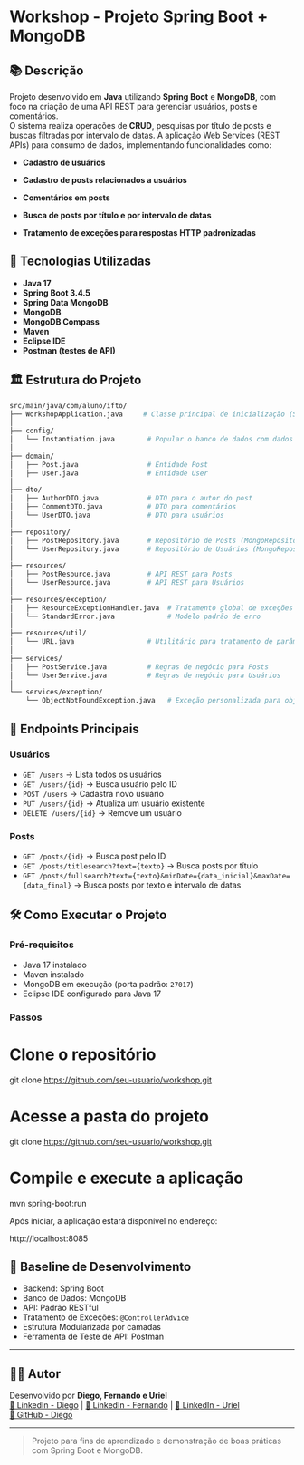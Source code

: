 
# Workshop - Projeto Spring Boot + MongoDB


## 📚 Descrição

Projeto desenvolvido em **Java** utilizando **Spring Boot** e **MongoDB**, com foco na criação de uma API REST para gerenciar usuários, posts e comentários.  
O sistema realiza operações de **CRUD**, pesquisas por título de posts e buscas filtradas por intervalo de datas.
A aplicação Web Services (REST APIs) para consumo de dados, implementando funcionalidades como:

- **Cadastro de usuários**

- **Cadastro de posts relacionados a usuários**

- **Comentários em posts**

- **Busca de posts por título e por intervalo de datas**

- **Tratamento de exceções para respostas HTTP padronizadas**


## 🚀 Tecnologias Utilizadas
- **Java 17**
- **Spring Boot 3.4.5**
- **Spring Data MongoDB**
- **MongoDB**
- **MongoDB Compass**
- **Maven**
- **Eclipse IDE**
- **Postman (testes de API)**

## 🏛️ Estrutura do Projeto
```bash
src/main/java/com/aluno/ifto/
├── WorkshopApplication.java     # Classe principal de inicialização (Spring Boot Application)
│
├── config/
│   └── Instantiation.java        # Popular o banco de dados com dados iniciais
│
├── domain/
│   ├── Post.java                 # Entidade Post
│   ├── User.java                 # Entidade User
│
├── dto/
│   ├── AuthorDTO.java            # DTO para o autor do post
│   ├── CommentDTO.java           # DTO para comentários
│   └── UserDTO.java              # DTO para usuários
│
├── repository/
│   ├── PostRepository.java       # Repositório de Posts (MongoRepository)
│   └── UserRepository.java       # Repositório de Usuários (MongoRepository)
│
├── resources/
│   ├── PostResource.java         # API REST para Posts
│   └── UserResource.java         # API REST para Usuários
│
├── resources/exception/
│   ├── ResourceExceptionHandler.java  # Tratamento global de exceções
│   └── StandardError.java             # Modelo padrão de erro
│
├── resources/util/
│   └── URL.java                  # Utilitário para tratamento de parâmetros de URL
│
├── services/
│   ├── PostService.java          # Regras de negócio para Posts
│   └── UserService.java          # Regras de negócio para Usuários
│
└── services/exception/
    └── ObjectNotFoundException.java   # Exceção personalizada para objetos não encontrados

```
## 🔗 Endpoints Principais
### Usuários
- `GET /users` → Lista todos os usuários
- `GET /users/{id}` → Busca usuário pelo ID
- `POST /users` → Cadastra novo usuário
- `PUT /users/{id}` → Atualiza um usuário existente
- `DELETE /users/{id}` → Remove um usuário

### Posts
- `GET /posts/{id}` → Busca post pelo ID
- `GET /posts/titlesearch?text={texto}` → Busca posts por título
- `GET /posts/fullsearch?text={texto}&minDate={data_inicial}&maxDate={data_final}` → Busca posts por texto e intervalo de datas


## 🛠️ Como Executar o Projeto

### Pré-requisitos

- Java 17 instalado
- Maven instalado
- MongoDB em execução (porta padrão: `27017`)
- Eclipse IDE configurado para Java 17

### Passos

# Clone o repositório
git clone https://github.com/seu-usuario/workshop.git

# Acesse a pasta do projeto
git clone https://github.com/seu-usuario/workshop.git

# Compile e execute a aplicação
mvn spring-boot:run


Após iniciar, a aplicação estará disponível no endereço:  

http://localhost:8085


## 📌 Baseline de Desenvolvimento

- Backend: Spring Boot
- Banco de Dados: MongoDB
- API: Padrão RESTful
- Tratamento de Exceções: `@ControllerAdvice`
- Estrutura Modularizada por camadas
- Ferramenta de Teste de API: Postman

---

## 👨‍💻 Autor

Desenvolvido por **Diego, Fernando e Uriel**  
[🔗 LinkedIn - Diego](https://www.linkedin.com/in/seu-linkedin-diego) | [🔗 LinkedIn - Fernando](https://www.linkedin.com/in/seu-linkedin-fernando) | [🔗 LinkedIn - Uriel](https://www.linkedin.com/in/seu-linkedin-uriel)  
[🐙 GitHub - Diego](https://github.com/DiegoVT)


---

> Projeto para fins de aprendizado e demonstração de boas práticas com Spring Boot e MongoDB.
